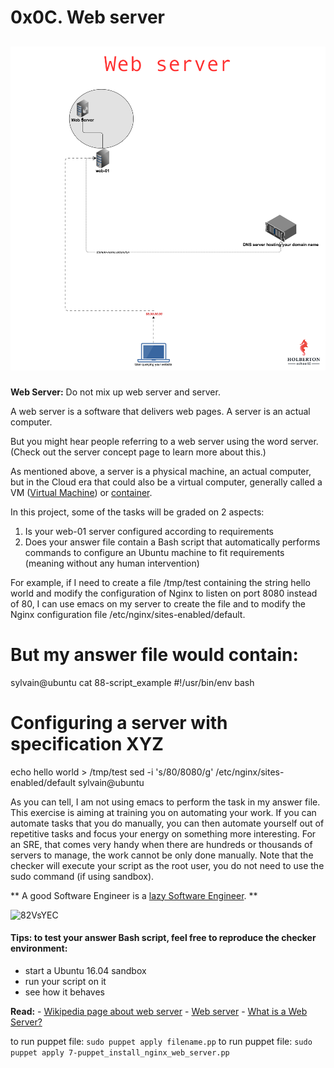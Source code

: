 # 0x0C. Web server

## <p align="center">![alt text](https://github.com/Dikachis/alx-system_engineering-devops/blob/main/image_devops/Web_server.png?raw=true)</p>

**Web Server:**
Do not mix up web server and server.

A web server is a software that delivers web pages. A server is an actual computer.

But you might hear people referring to a web server using the word server. (Check out the server concept page to learn more about this.)

As mentioned above, a server is a physical machine, an actual computer, but in the Cloud era that could also be a virtual computer, generally called a VM ([Virtual Machine](https://en.wikipedia.org/wiki/Virtual_machine)) or [container](https://www.cio.com/article/247005/what-are-containers-and-why-do-you-need-them.html).

In this project, some of the tasks will be graded on 2 aspects:

1. Is your web-01 server configured according to requirements
2. Does your answer file contain a Bash script that automatically performs commands to configure an Ubuntu machine to fit requirements (meaning without any human intervention)

For example, if I need to create a file /tmp/test containing the string hello world and modify the configuration of Nginx to listen on port 8080 instead of 80, I can use emacs on my server to create the file and to modify the Nginx configuration file /etc/nginx/sites-enabled/default.

But my answer file would contain:
=================================
sylvain@ubuntu cat 88-script_example
#!/usr/bin/env bash
# Configuring a server with specification XYZ
echo hello world > /tmp/test
sed -i 's/80/8080/g' /etc/nginx/sites-enabled/default
sylvain@ubuntu

As you can tell, I am not using emacs to perform the task in my answer file. This exercise is aiming at training you on automating your work. If you can automate tasks that you do manually, you can then automate yourself out of repetitive tasks and focus your energy on something more interesting. For an SRE, that comes very handy when there are hundreds or thousands of servers to manage, the work cannot be only done manually. Note that the checker will execute your script as the root user, you do not need to use the sudo command (if using sandbox).

** A good Software Engineer is a [lazy Software Engineer](https://www.techwell.com/techwell-insights/2013/12/why-best-programmers-are-lazy-and-act-dumb). **

![82VsYEC](https://github.com/Omowunmijuin/alx-system_engineering-devops/assets/109985883/8fc523b7-65f7-4a4f-a415-b277feed9a33)

#### Tips: to test your answer Bash script, feel free to reproduce the checker environment:

- start a Ubuntu 16.04 sandbox
- run your script on it
- see how it behaves

**Read:**
	- [Wikipedia page about web server](https://en.wikipedia.org/wiki/Web_server)
	- [Web server](https://www.techtarget.com/whatis/definition/Web-server)
	- [What is a Web Server?](https://developer.mozilla.org/en-US/docs/Learn/Common_questions/What_is_a_web_server)

>>
to run puppet file: ``sudo puppet apply filename.pp``
to run puppet file: ``sudo puppet apply 7-puppet_install_nginx_web_server.pp``
